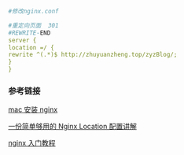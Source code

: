 ```yaml
#修改nginx.conf

#重定向页面  301
#REWRITE-END
server {
location =/ {
rewrite ^(.*)$ http://zhuyuanzheng.top/zyzBlog/;
}
}
```

### 参考链接

[mac 安装 nginx](https://cloud.tencent.com/developer/article/1695765)

[一份简单够用的 Nginx Location 配置讲解](https://github.com/mqyqingfeng/Blog/issues/242)

[nginx 入门教程](https://xuexb.github.io/learn-nginx/)
